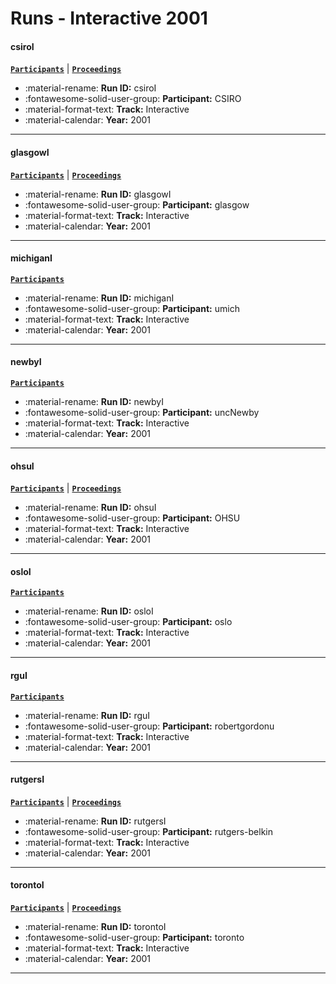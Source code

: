 # Runs - Interactive 2001 

#### csiroI 
[**`Participants`**](./participants.md#csiro) | [**`Proceedings`**](./proceedings.md#trec10-web-and-interactive-tracks-at-csiro) 

- :material-rename: **Run ID:** csiroI 
- :fontawesome-solid-user-group: **Participant:** CSIRO 
- :material-format-text: **Track:** Interactive 
- :material-calendar: **Year:** 2001 

---
#### glasgowI 
[**`Participants`**](./participants.md#glasgow) | [**`Proceedings`**](./proceedings.md#comparing-explicit-and-implicit-feedback-techniques-for-web-retrieval-trec-10-interactive-track-report) 

- :material-rename: **Run ID:** glasgowI 
- :fontawesome-solid-user-group: **Participant:** glasgow 
- :material-format-text: **Track:** Interactive 
- :material-calendar: **Year:** 2001 

---
#### michiganI 
[**`Participants`**](./participants.md#umich) 

- :material-rename: **Run ID:** michiganI 
- :fontawesome-solid-user-group: **Participant:** umich 
- :material-format-text: **Track:** Interactive 
- :material-calendar: **Year:** 2001 

---
#### newbyI 
[**`Participants`**](./participants.md#uncnewby) 

- :material-rename: **Run ID:** newbyI 
- :fontawesome-solid-user-group: **Participant:** uncNewby 
- :material-format-text: **Track:** Interactive 
- :material-calendar: **Year:** 2001 

---
#### ohsuI 
[**`Participants`**](./participants.md#ohsu) | [**`Proceedings`**](./proceedings.md#observations-of-searchers-ohsu-trec-2001-interactive-track) 

- :material-rename: **Run ID:** ohsuI 
- :fontawesome-solid-user-group: **Participant:** OHSU 
- :material-format-text: **Track:** Interactive 
- :material-calendar: **Year:** 2001 

---
#### osloI 
[**`Participants`**](./participants.md#oslo) 

- :material-rename: **Run ID:** osloI 
- :fontawesome-solid-user-group: **Participant:** oslo 
- :material-format-text: **Track:** Interactive 
- :material-calendar: **Year:** 2001 

---
#### rguI 
[**`Participants`**](./participants.md#robertgordonu) 

- :material-rename: **Run ID:** rguI 
- :fontawesome-solid-user-group: **Participant:** robertgordonu 
- :material-format-text: **Track:** Interactive 
- :material-calendar: **Year:** 2001 

---
#### rutgersI 
[**`Participants`**](./participants.md#rutgers-belkin) | [**`Proceedings`**](./proceedings.md#rutgers-trec-2001-interactive-track-experience) 

- :material-rename: **Run ID:** rutgersI 
- :fontawesome-solid-user-group: **Participant:** rutgers-belkin 
- :material-format-text: **Track:** Interactive 
- :material-calendar: **Year:** 2001 

---
#### torontoI 
[**`Participants`**](./participants.md#toronto) | [**`Proceedings`**](./proceedings.md#selecting-versus-describing-a-preliminary-analysis-of-the-efficacy-of-categories-in-exploring-the-web) 

- :material-rename: **Run ID:** torontoI 
- :fontawesome-solid-user-group: **Participant:** toronto 
- :material-format-text: **Track:** Interactive 
- :material-calendar: **Year:** 2001 

---
